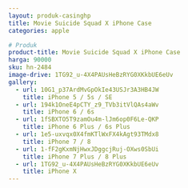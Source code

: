 ```yaml
---
layout: produk-casinghp
title: Movie Suicide Squad X iPhone Case
categories: apple

# Produk
product-title: Movie Suicide Squad X iPhone Case
harga: 90000
sku: hn-2484
image-drive: 1TG92_u-4X4PAUsHeBzRYG0XKkbUE6eUv
gallery:
  - url: 10G1_p37ArdMvGpOkIe43USJr3A3HB4JW
    title: iPhone 5 / 5s / SE
  - url: 194k1OneE4pCTY_z9_TVb3itVlQAs4aWv
    title: iPhone 6 / 6s
  - url: 1fSBXTO5T9zamOu4m-lJm6op0F6Le-QKP
    title: iPhone 6 Plus / 6s Plus
  - url: 1e5-uxvqx0X4fmKTlWxFX4kAgt93TMdx8
    title: iPhone 7 / 8
  - url: 1-fF2gKxmNjHwxJDggcjRuj-OXws0SbUi
    title: iPhone 7 Plus / 8 Plus
  - url: 1TG92_u-4X4PAUsHeBzRYG0XKkbUE6eUv
    title: iPhone X
---
```


